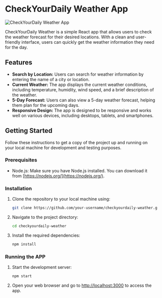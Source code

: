 # CheckYourDaily Weather App

![CheckYourDaily Weather App](app_screenshot.png)

CheckYourDaily Weather is a simple React app that allows users to check the weather forecast for their desired locations. With a clean and user-friendly interface, users can quickly get the weather information they need for the day.

## Features

- **Search by Location:** Users can search for weather information by entering the name of a city or location.
- **Current Weather:** The app displays the current weather conditions, including temperature, humidity, wind speed, and a brief description of the weather.
- **5-Day Forecast:** Users can also view a 5-day weather forecast, helping them plan for the upcoming days.
- **Responsive Design:** The app is designed to be responsive and works well on various devices, including desktops, tablets, and smartphones.

## Getting Started

Follow these instructions to get a copy of the project up and running on your local machine for development and testing purposes.

### Prerequisites

- Node.js: Make sure you have Node.js installed. You can download it from [https://nodejs.org/](https://nodejs.org/).

### Installation

1. Clone the repository to your local machine using:

   ```bash
   git clone https://github.com/your-username/checkyourdaily-weather.git
   
2. Navigate to the project directory:

   ```bash
   cd checkyourdaily-weather

3. Install the required dependencies:

   ```bash
   npm install

### Running the APP

1. Start the development server:

   ```bash
   npm start

2. Open your web browser and go to [http://localhost:3000](http://localhost:3000) to access the app.
